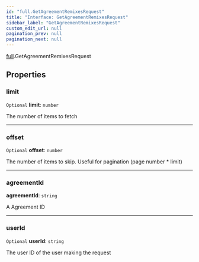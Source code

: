 ```yaml
---
id: "full.GetAgreementRemixesRequest"
title: "Interface: GetAgreementRemixesRequest"
sidebar_label: "GetAgreementRemixesRequest"
custom_edit_url: null
pagination_prev: null
pagination_next: null
---
```


[full](../namespaces/full.md).GetAgreementRemixesRequest

## Properties

### limit

 `Optional` **limit**: `number`

The number of items to fetch

___

### offset

 `Optional` **offset**: `number`

The number of items to skip. Useful for pagination (page number * limit)

___

### agreementId

 **agreementId**: `string`

A Agreement ID

___

### userId

 `Optional` **userId**: `string`

The user ID of the user making the request
